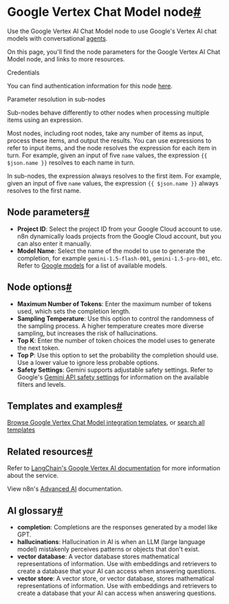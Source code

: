 [](https://github.com/n8n-io/n8n-docs/edit/main/docs/integrations/builtin/cluster-nodes/sub-nodes/n8n-nodes-langchain.lmchatgooglevertex.md "Edit this page")

# Google Vertex Chat Model node[#](#google-vertex-chat-model-node "Permanent link")

Use the Google Vertex AI Chat Model node to use Google's Vertex AI chat models with conversational [agents](../../../../../glossary/#ai-agent).

On this page, you'll find the node parameters for the Google Vertex AI Chat Model node, and links to more resources.

Credentials

You can find authentication information for this node [here](../../../credentials/google/service-account/).

Parameter resolution in sub-nodes

Sub-nodes behave differently to other nodes when processing multiple items using an expression.

Most nodes, including root nodes, take any number of items as input, process these items, and output the results. You can use expressions to refer to input items, and the node resolves the expression for each item in turn. For example, given an input of five `name` values, the expression `{{ $json.name }}` resolves to each name in turn.

In sub-nodes, the expression always resolves to the first item. For example, given an input of five `name` values, the expression `{{ $json.name }}` always resolves to the first name.

## Node parameters[#](#node-parameters "Permanent link")

*   **Project ID**: Select the project ID from your Google Cloud account to use. n8n dynamically loads projects from the Google Cloud account, but you can also enter it manually.
*   **Model Name**: Select the name of the model to use to generate the completion, for example `gemini-1.5-flash-001`, `gemini-1.5-pro-001`, etc. Refer to [Google models](https://cloud.google.com/vertex-ai/generative-ai/docs/learn/models) for a list of available models.

## Node options[#](#node-options "Permanent link")

*   **Maximum Number of Tokens**: Enter the maximum number of tokens used, which sets the completion length.
*   **Sampling Temperature**: Use this option to control the randomness of the sampling process. A higher temperature creates more diverse sampling, but increases the risk of hallucinations.
*   **Top K**: Enter the number of token choices the model uses to generate the next token.
*   **Top P**: Use this option to set the probability the completion should use. Use a lower value to ignore less probable options.
*   **Safety Settings**: Gemini supports adjustable safety settings. Refer to Google's [Gemini API safety settings](https://ai.google.dev/docs/safety_setting_gemini) for information on the available filters and levels.

## Templates and examples[#](#templates-and-examples "Permanent link")

[Browse Google Vertex Chat Model integration templates](https://n8n.io/integrations/google-vertex-chat-model/), or [search all templates](https://n8n.io/workflows/)

## Related resources[#](#related-resources "Permanent link")

Refer to [LangChain's Google Vertex AI documentation](https://js.langchain.com/docs/integrations/chat/google_vertex_ai/) for more information about the service.

View n8n's [Advanced AI](../../../../../advanced-ai/) documentation.

## AI glossary[#](#ai-glossary "Permanent link")

*   **completion**: Completions are the responses generated by a model like GPT.
*   **hallucinations**: Hallucination in AI is when an LLM (large language model) mistakenly perceives patterns or objects that don't exist.
*   **vector database**: A vector database stores mathematical representations of information. Use with embeddings and retrievers to create a database that your AI can access when answering questions.
*   **vector store**: A vector store, or vector database, stores mathematical representations of information. Use with embeddings and retrievers to create a database that your AI can access when answering questions.
